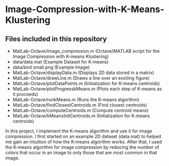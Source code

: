 # Image-Compression-with-K-Means-Klustering

## Files included in this repository
- MatLab-Octave/image_compression.m (Octave/MATLAB script for the Image Compression with K-means Klustering)
- data/data.mat (Example Dataset for K-means)
- data/bird small.png (Example Image)
- MatLab-Octave/displayData.m (Displays 2D data stored in a matrix)
- MatLab-Octave/drawLine.m (Draws a line over an exsiting figure)
- MatLab-Octave/plotDataPoints.m (Initialization for K-means centroids)
- MatLab-Octave/plotProgresskMeans.m (Plots each step of K-means as it proceeds)
- MatLab-Octave/runkMeans.m (Runs the K-means algorithm)
- MatLab-Octave/findClosestCentroids.m (Find closest centroids)
- MatLab-Octave/computeCentroids.m (Compute centroid means)
- MatLab-Octave/kMeansInitCentroids.m (Initialization for K-means centroids)

In this project, I implement the K-means algorithm and use it for image compression. I first started on an example 2D dataset (data.mat) to helped me gain an intuition of how the K-means algorithm works. After that, I used the K-means algorithm for image compression by reducing the number of colors that occur in an image to only those that are most common in that image.
